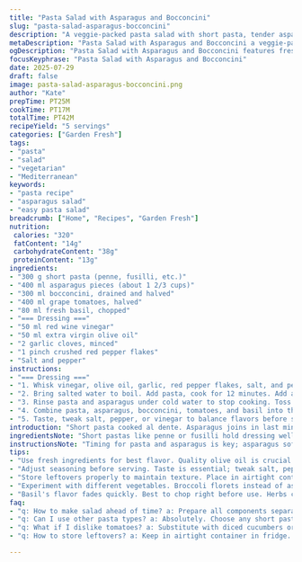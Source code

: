 ```yaml
---
title: "Pasta Salad with Asparagus and Bocconcini"
slug: "pasta-salad-asparagus-bocconcini"
description: "A veggie-packed pasta salad with short pasta, tender asparagus, creamy bocconcini, and fresh tomatoes. A tangy balsamic dressing with olive oil, garlic, and a hint of chili. Cook pasta and asparagus together to save time. Chill quickly. Mix basil for aroma. Serve warm or cold. Nut-free, egg-free, vegetarian."
metaDescription: "Pasta Salad with Asparagus and Bocconcini a veggie-packed salad that combines short pasta with fresh asparagus, bocconcini, and creamy dressing. Perfect for any meal."
ogDescription: "Pasta Salad with Asparagus and Bocconcini features fresh ingredients and a tangy dressing. Perfectly versatile for warm days or lunches."
focusKeyphrase: "Pasta Salad with Asparagus and Bocconcini"
date: 2025-07-29
draft: false
image: pasta-salad-asparagus-bocconcini.png
author: "Kate"
prepTime: PT25M
cookTime: PT17M
totalTime: PT42M
recipeYield: "5 servings"
categories: ["Garden Fresh"]
tags:
- "pasta"
- "salad"
- "vegetarian"
- "Mediterranean"
keywords:
- "pasta recipe"
- "asparagus salad"
- "easy pasta salad"
breadcrumb: ["Home", "Recipes", "Garden Fresh"]
nutrition: 
 calories: "320"
 fatContent: "14g"
 carbohydrateContent: "38g"
 proteinContent: "13g"
ingredients:
- "300 g short pasta (penne, fusilli, etc.)"
- "400 ml asparagus pieces (about 1 2/3 cups)"
- "300 ml bocconcini, drained and halved"
- "400 ml grape tomatoes, halved"
- "80 ml fresh basil, chopped"
- "=== Dressing ==="
- "50 ml red wine vinegar"
- "50 ml extra virgin olive oil"
- "2 garlic cloves, minced"
- "1 pinch crushed red pepper flakes"
- "Salt and pepper"
instructions:
- "=== Dressing ==="
- "1. Whisk vinegar, olive oil, garlic, red pepper flakes, salt, and pepper vigorously in a large bowl. Adjust seasoning as needed."
- "2. Bring salted water to boil. Add pasta, cook for 12 minutes. Add asparagus for last 3 minutes. Drain everything promptly."
- "3. Rinse pasta and asparagus under cold water to stop cooking. Toss lightly with a drizzle of olive oil. Let cool slightly."
- "4. Combine pasta, asparagus, bocconcini, tomatoes, and basil into the dressing. Toss until well coated."
- "5. Taste, tweak salt, pepper, or vinegar to balance flavors before serving."
introduction: "Short pasta cooked al dente. Asparagus joins in last minutes. Quick dip under cold water to halt heat. Bocconcini, soft and creamy, sliced in halves or quarters. Cherry tomatoes add juicy bursts. Basil chopped fine, herbal and bright. Dressing tangy: red wine vinegar and olive oil whisked with fresh garlic and chili flakes. Salt and pepper fine-tune. Mixed vigorously so every bite’s coated but not soggy. Chill or serve room temperature. Minimal fuss but fresh bite. No nuts or eggs here. Simple Mediterranean vibes straight to bowl. Light, flexible side or main for warm days or lunches. Change red wine vinegar with champagne vinegar for sweet zip or add capers for salty punch."
ingredientsNote: "Short pastas like penne or fusilli hold dressing well. Increase asparagus for crunch or choose blanched broccoli florets instead for a twist. Bocconcini is soft and mild, try baby mozzarella pearls for a firmer bite. Cherry tomatoes can be red or yellow for color pop. Basil should be fresh, chopped just before tossing to keep herbal aroma intact. Use a good quality olive oil to enhance the flavor. Red wine vinegar is tangy but mellow; substitute with champagne vinegar for subtle sweetness. Garlic mincing is key to avoid big chunks but keep sharp notes. Chili flakes can be dialed back or omitted if heat isn’t wanted. Salt and pepper last because they bring other ingredients out."
instructionsNote: "Timing for pasta and asparagus is key; asparagus softens fast but still needs bite so add it toward the end of pasta cooking. Rinsing quickly under cold water stops the cooking ensuring crisp texture and prevents clumping. Drizzling a little olive oil after rinsing stops sticking while cooling. Dressing should be whisked well so oil and vinegar emulsify slightly, flavor peaks when garlic and chili are freshly minced for pungency and warmth. Toss ingredients gently so bocconcini pieces hold shape but are coated thoroughly with dressing. Always taste before serving; balance acidity and seasoning based on the pasta and tomato sweetness. Leftovers keep well for a day, best served chilled. Add toasted pine nuts or olives for garnish when eating but not needed in base."
tips:
- "Use fresh ingredients for best flavor. Quality olive oil is crucial. Fresh basil chopped just before mixing enhances aroma. Red wine vinegar adds noticeable acidity. Don't skip garlic mincing; it sharpens taste. Avoiding clumps is key, especially with dressing. Rinse pasta and asparagus immediately after cooking. It halts the heat. Toss all ingredients gently. Keep bocconcini intact while well coated."
- "Adjust seasoning before serving. Taste is essential; tweak salt, pepper or vinegar. Pasta should not overpower other flavors. Insufficient dressing makes salad bland. Adding more tomatoes can brighten overall taste. If heat is unwanted, reduce chili flakes or omit. Consider substitutions like champagne vinegar for sweetness. Flexibility is important; you can adjust based on personal preference."
- "Store leftovers properly to maintain texture. Place in airtight container. Best enjoyed cold after chilling. Can last a day in the fridge. Pasta tends to absorb dressing over time, so consider saving some dressing for fresh servings. Quick reheating in microwave can work too, but pasta salad shines when served chilled. Adding nuts or olives last minute gives variety."
- "Experiment with different vegetables. Broccoli florets instead of asparagus offers a crunchy twist. Watch cooking time; don't overcook broccoli. A mix of cherry tomato colors adds visual appeal. Red, yellow; both work well. Use baby mozzarella if bocconcini is unavailable. Various cheeses can alter flavor and texture, make sure to adjust quantities for balance."
- "Basil's flavor fades quickly. Best to chop right before use. Herbs can elevate taste, especially fresh ones. Consider adding capers for a salty punch. Adjust quantities thoughtfully; they can overwhelm. Small amounts can create contrast. Always whisk dressing well. Oil and vinegar must emulsify slightly; it enhances coating of ingredients. Avoid large chunks of garlic, keep it smooth."
faq:
- "q: How to make salad ahead of time? a: Prepare all components separately. Chop veggies day before. Cook pasta, asparagus. Chill everything. Toss right before serving."
- "q: Can I use other pasta types? a: Absolutely. Choose any short pasta. Fusilli, penne work great too. Cooking times may vary. Just check doneness often."
- "q: What if I dislike tomatoes? a: Substitute with diced cucumbers or bell peppers. They offer crunch and flavor. Add roasted veggies for warmth. Stay flexible with mix."
- "q: How to store leftovers? a: Keep in airtight container in fridge. Enjoy cold, fresh flavors. Best eaten within a day. You can add dressing later for moisture."

---
```

